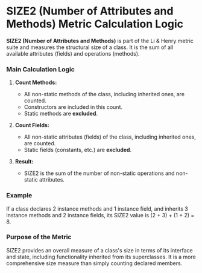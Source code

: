 # SIZE2 (Number of Attributes and Methods) Metric Calculation Logic

**SIZE2 (Number of Attributes and Methods)** is part of the Li & Henry metric suite and measures the structural size of a class. It is the sum of all available attributes (fields) and operations (methods).

### Main Calculation Logic

1.  **Count Methods:**
    -   All non-static methods of the class, including inherited ones, are counted.
    -   Constructors are included in this count.
    -   Static methods are **excluded**.

2.  **Count Fields:**
    -   All non-static attributes (fields) of the class, including inherited ones, are counted.
    -   Static fields (constants, etc.) are **excluded**.

3.  **Result:**
    -   SIZE2 is the sum of the number of non-static operations and non-static attributes.

### Example
If a class declares 2 instance methods and 1 instance field, and inherits 3 instance methods and 2 instance fields, its SIZE2 value is (2 + 3) + (1 + 2) = 8.

### Purpose of the Metric
SIZE2 provides an overall measure of a class's size in terms of its interface and state, including functionality inherited from its superclasses. It is a more comprehensive size measure than simply counting declared members.